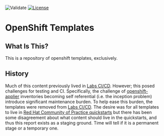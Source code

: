 ![Validate](https://github.com/redhat-cop/openshift-templates/workflows/Validate/badge.svg)
[![License](https://img.shields.io/hexpm/l/plug.svg?maxAge=2592000)]()

# OpenShift Templates

## What Is This?
This is a repository of openshift templates, exclusively.

## History
Much of this content previously lived in [Labs CI/CD](https://github.com/rht-labs/labs-ci-cd). 
However; this posed challenges for testing and CI. Specifically, the challenge of [openshift-applier](https://github.com/redhat-cop/openshift-applier) 
inventories becoming self referential (i.e. the inception problem) introduce significant maintenance burden. 
To help ease this burden, the templates were removed from [Labs CI/CD](https://github.com/rht-labs/labs-ci-cd). 
The desire was for all templates to live in [Red Hat Community of Practice quickstarts](https://github.com/redhat-cop/containers-quickstarts) 
but there has been some disagreement about what content should live in the quickstarts, and thus this report exists as a staging ground. 
Time will tell if it is a permanent stage or a temporary one.
